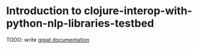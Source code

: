 # Introduction to clojure-interop-with-python-nlp-libraries-testbed

TODO: write [great documentation](http://jacobian.org/writing/what-to-write/)
